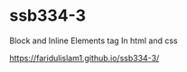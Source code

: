 # ssb334-3
Block and Inline Elements tag In html and css


https://faridulislam1.github.io/ssb334-3/
